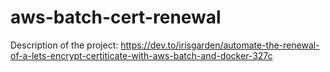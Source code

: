 # aws-batch-cert-renewal

Description of the project: https://dev.to/irisgarden/automate-the-renewal-of-a-lets-encrypt-certiticate-with-aws-batch-and-docker-327c

